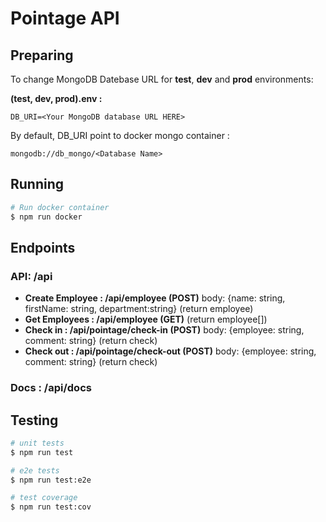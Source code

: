 # Pointage API

## Preparing
To change MongoDB Datebase URL for **test**, **dev** and **prod** environments:

**(test, dev, prod).env :**
```
DB_URI=<Your MongoDB database URL HERE>
```

By default, DB_URI point to docker mongo container :
```
mongodb://db_mongo/<Database Name>
```

## Running
```bash
# Run docker container
$ npm run docker
```

## Endpoints
### API: /api
* **Create Employee : /api/employee (POST)** body: {name: string, firstName: string, department:string} (return employee)
* **Get Employees : /api/employee (GET)** (return employee[])
* **Check in : /api/pointage/check-in (POST)** body: {employee: string, comment: string} (return check)
* **Check out : /api/pointage/check-out (POST)** body: {employee: string, comment: string} (return check)

### Docs : /api/docs


## Testing

```bash
# unit tests
$ npm run test

# e2e tests
$ npm run test:e2e

# test coverage
$ npm run test:cov
```